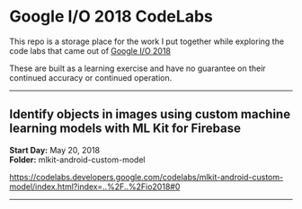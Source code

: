 # Google I/O 2018 CodeLabs

This repo is a storage place for the work I put together while exploring the code labs that came out of [Google I/O 2018](https://codelabs.developers.google.com/io2018)

These are built as a learning exercise and have no guarantee on their continued accuracy or continued operation.
***
## Identify objects in images using custom machine learning models with ML Kit for Firebase
__Start Day:__ May 20, 2018<br>
__Folder:__ mlkit-android-custom-model

https://codelabs.developers.google.com/codelabs/mlkit-android-custom-model/index.html?index=..%2F..%2Fio2018#0

***
